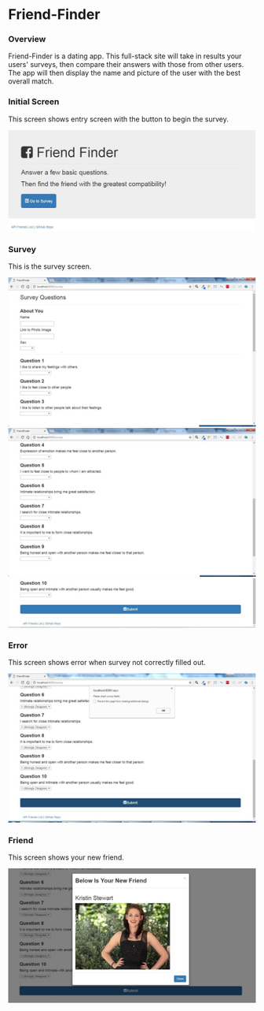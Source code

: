 # Friend-Finder

### Overview

 Friend-Finder is a dating app. This full-stack site will take in results your users' surveys, then compare their answers with those from other users. The app will then display the name and picture of the user with the best overall match. 

### Initial Screen

This screen shows entry screen with the button to begin the survey.

![Image of Start Up Screen](https://github.com/armthepit/Friend-Finder/blob/master/app/public/images/introscreen.JPG?raw=true)

### Survey 

This is the survey screen.

![Survery](https://github.com/armthepit/Friend-Finder/blob/master/app/public/images/survey1.jpg?raw=true)
![Survey](https://github.com/armthepit/Friend-Finder/blob/master/app/public/images/survey2.jpg?raw=true)
![Survey](https://github.com/armthepit/Friend-Finder/blob/master/app/public/images/survey3.jpg?raw=true)

### Error 

This screen shows error when survey not correctly filled out.

![Image of Error](https://github.com/armthepit/Friend-Finder/blob/master/app/public/images/error.jpg?raw=true)

### Friend

This screen shows your new friend.

![Friend](https://github.com/armthepit/Friend-Finder/blob/master/app/public/images/result.JPG?raw=true)
